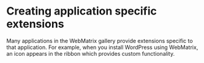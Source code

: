 # Creating application specific extensions

Many applications in the WebMatrix gallery provide extensions specific to that application.  For example, when you install WordPress using WebMatrix, an icon appears in the ribbon which provides custom functionality.  